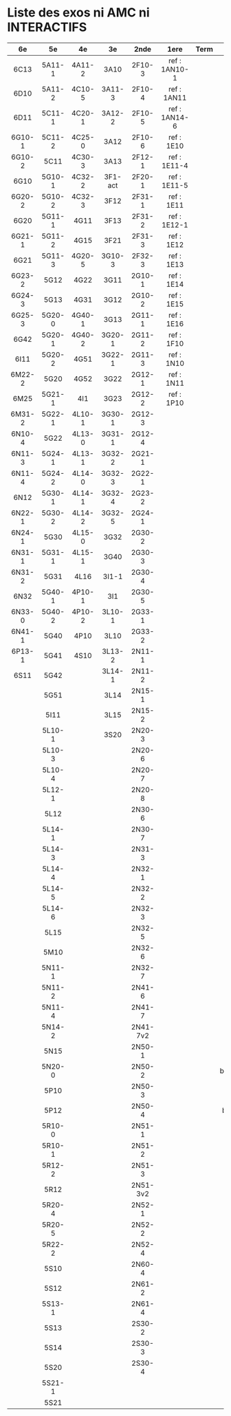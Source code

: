 # Liste des exos ni AMC ni INTERACTIFS

|6e|5e|4e|3e|2nde|1ere|Term|Reste|
|:-:|:-:|:-:|:-:|:-:|:-:|:-:|:-:|
|6C13|5A11-1|4A11-2|3A10|2F10-3|ref : 1AN10-1||MG32_3F13|
|6D10|5A11-2|4C10-5|3A11-3|2F10-4|ref : 1AN11||CM020|
|6D11|5C11-1|4C20-1|3A12-2|2F10-5|ref : 1AN14-6||CM021|
|6G10-1|5C11-2|4C25-0|3A12|2F10-6|ref : 1E10||ExC100|
|6G10-2|5C11|4C30-3|3A13|2F12-1|ref : 1E11-4||HPC100|
|6G10|5G10-1|4C32-2|3F1-act|2F20-1|ref : 1E11-5||PEA11-1|
|6G20-2|5G10-2|4C32-3|3F12|2F31-1|ref : 1E11||PEA11|
|6G20|5G11-1|4G11|3F13|2F31-2|ref : 1E12-1||PEA12|
|6G21-1|5G11-2|4G15|3F21|2F31-3|ref : 1E12||PEA13|
|6G21|5G11-3|4G20-5|3G10-3|2F32-3|ref : 1E13||PEG20|
|6G23-2|5G12|4G22|3G11|2G10-1|ref : 1E14||PEG21|
|6G24-3|5G13|4G31|3G12|2G10-2|ref : 1E15||PEG22|
|6G25-3|5G20-0|4G40-1|3G13|2G11-1|ref : 1E16||PEG23|
|6G42|5G20-1|4G40-2|3G20-1|2G11-2|ref : 1F10||PEG24|
|6I11|5G20-2|4G51|3G22-1|2G11-3|ref : 1N10||P003|
|6M22-2|5G20|4G52|3G22|2G12-1|ref : 1N11||P004|
|6M25|5G21-1|4I1|3G23|2G12-2|ref : 1P10||P005|
|6M31-2|5G22-1|4L10-1|3G30-1|2G12-3|||P006|
|6N10-4|5G22|4L13-0|3G31-1|2G12-4|||P007|
|6N11-3|5G24-1|4L13-1|3G32-2|2G21-1|||P008|
|6N11-4|5G24-2|4L14-0|3G32-3|2G22-1|||P009|
|6N12|5G30-1|4L14-1|3G32-4|2G23-2|||P010|
|6N22-1|5G30-2|4L14-2|3G32-5|2G24-1|||P011|
|6N24-1|5G30|4L15-0|3G32|2G30-2|||P012|
|6N31-1|5G31-1|4L15-1|3G40|2G30-3|||P013|
|6N31-2|5G31|4L16|3I1-1|2G30-4|||P014|
|6N32|5G40-1|4P10-1|3I1|2G30-5|||beta2F31|
|6N33-0|5G40-2|4P10-2|3L10-1|2G33-1|||beta3F23|
|6N41-1|5G40|4P10|3L10|2G33-2|||beta3G15|
|6P13-1|5G41|4S10|3L13-2|2N11-1|||beta3G41|
|6S11|5G42||3L14-1|2N11-2|||beta3L13-3|
||5G51||3L14|2N15-1|||beta3S20-1|
||5I11||3L15|2N15-2|||beta3s21|
||5L10-1||3S20|2N20-3|||beta4C31|
||5L10-3|||2N20-6|||beta4G20-3|
||5L10-4|||2N20-7|||beta4G20-4|
||5L12-1|||2N20-8|||beta5G30-2|
||5L12|||2N30-6|||beta6C33-1|
||5L14-1|||2N30-7|||beta6test2|
||5L14-3|||2N31-3|||beta6test2021|
||5L14-4|||2N32-1|||betaAsymptotesObliques|
||5L14-5|||2N32-2|||betaEqCarreDansC|
||5L14-6|||2N32-3|||betaEqValAbs|
||5L15|||2N32-5|||betaEquations|
||5M10|||2N32-6|||betaEquationsLog|
||5N11-1|||2N32-7|||betaExo3d|
||5N11-2|||2N41-6|||betaExoLimite|
||5N11-4|||2N41-7|||betaExoSimpleMatthieu|
||5N14-2|||2N41-7v2|||betaModele10_simple_question-reponse|
||5N15|||2N50-1|||betaModele11_parametrable|
||5N20-0|||2N50-2|||betaModele20_plusieurs_types_de_questions|
||5P10|||2N50-3|||betaModele21_parametrables|
||5P12|||2N50-4|||betaModele30_constructions_géométriques|
||5R10-0|||2N51-1|||betaModele31_parametrables|
||5R10-1|||2N51-2|||betaModele40_tableau_proportionnalite|
||5R12-2|||2N51-3|||betaModele41_tableau_signes_variations|
||5R12|||2N51-3v2|||betaModele50_Mathsteps|
||5R20-4|||2N52-1|||betaProbaAouB|
||5R20-5|||2N52-2|||betaProbabilites|
||5R22-2|||2N52-4|||betaProbabilitesJC|
||5S10|||2N60-4|||betaPuissances|
||5S12|||2N61-2|||betaSpline|
||5S13-1|||2N61-4|||betaSys2x2CombLin|
||5S13|||2S30-2|||betaThales|
||5S14|||2S30-3|||betaTracerParabole|
||5S20|||2S30-4|||betarotation3d|
||5S21-1||||||moule_a_exo_mathalea|
||5S21||||||moule_a_exo_mathalea2d|
